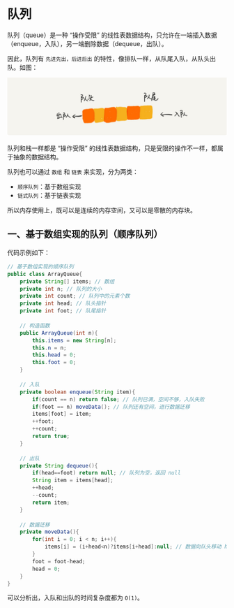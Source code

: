 # 队列

队列（queue）是一种 “操作受限” 的线性表数据结构，只允许在一端插入数据（enqueue，入队），另一端删除数据（dequeue，出队）。

因此，队列有 `先进先出，后进后出` 的特性，像排队一样，从队尾入队，从队头出队。如图：

![队列](img/queue.png)

队列和栈一样都是 “操作受限” 的线性表数据结构，只是受限的操作不一样，都属于抽象的数据结构。

队列也可以通过 `数组` 和 `链表` 来实现，分为两类：

* `顺序队列`：基于数组实现
* `链式队列`：基于链表实现

所以内存使用上，既可以是连续的内存空间，又可以是零散的内存块。

## 一、基于数组实现的队列（顺序队列）

代码示例如下：

```java
// 基于数组实现的顺序队列
public class ArrayQueue{
    private String[] items; // 数组
    private int n; // 队列的大小
    private int count; // 队列中的元素个数
    private int head; // 队头指针
    private int foot; // 队尾指针

    // 构造函数
    public ArrayQueue(int n){
        this.items = new String[n];
        this.n = n;
        this.head = 0;
        this.foot = 0;
    }

    // 入队
    private boolean enqueue(String item){
        if(count == n) return false; // 队列已满，空间不够，入队失败
        if(foot == n) moveData(); // 队列还有空间，进行数据迁移
        items[foot] = item;
        ++foot;
        ++count;
        return true;
    }

    // 出队
    private String dequeue(){
        if(head==foot) return null; // 队列为空，返回 null
        String item = items[head];
        ++head;
        --count;
        return item;
    }

    // 数据迁移
    private moveData(){
        for(int i = 0; i < n; i++){
            items[i] = (i+head<n)?items[i+head]:null; // 数据向队头移动 head 位
        }
        foot = foot-head;
        head = 0;
    }
}
```

可以分析出，入队和出队的时间复杂度都为 `O(1)`。